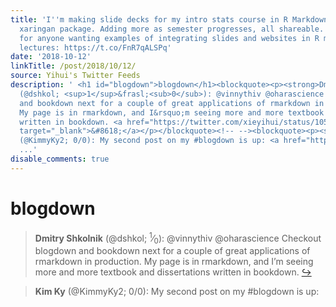 ```yaml
---
title: 'I''m making slide decks for my intro stats course in R Markdown using the
  xaringan package. Adding more as semester progresses, all shareable. Might be useful
  for anyone wanting examples of integrating slides and websites in R markdown. Example
  lectures: https://t.co/FnR7qALSPq'
date: '2018-10-12'
linkTitle: /post/2018/10/12/
source: Yihui's Twitter Feeds
description: ' <h1 id="blogdown">blogdown</h1><blockquote><p><strong>Dmitry Shkolnik</strong>
  (@dshkol; <sup>1</sup>&frasl;<sub>0</sub>): @vinnythiv @oharascience Checkout blogdown
  and bookdown next for a couple of great applications of rmarkdown in production.
  My page is in rmarkdown, and I&rsquo;m seeing more and more textbook and dissertations
  written in bookdown. <a href="https://twitter.com/xieyihui/status/1050499296808722432"
  target="_blank">&#8618;</a></p></blockquote><!-- --><blockquote><p><strong>Kim Ky</strong>
  (@KimmyKy2; 0/0): My second post on my #blogdown is up: <a href="https://t.co/BszM82rOX
  ...'
disable_comments: true
---
```

 <h1 id="blogdown">blogdown</h1><blockquote><p><strong>Dmitry Shkolnik</strong> (@dshkol; <sup>1</sup>&frasl;<sub>0</sub>): @vinnythiv @oharascience Checkout blogdown and bookdown next for a couple of great applications of rmarkdown in production. My page is in rmarkdown, and I&rsquo;m seeing more and more textbook and dissertations written in bookdown. <a href="https://twitter.com/xieyihui/status/1050499296808722432" target="_blank">&#8618;</a></p></blockquote><!-- --><blockquote><p><strong>Kim Ky</strong> (@KimmyKy2; 0/0): My second post on my #blogdown is up: <a href="https://t.co/BszM82rOX ...